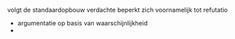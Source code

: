 volgt de standaardopbouw
verdachte beperkt zich voornamelijk tot refutatio


- argumentatie op basis van waarschijnlijkheid
- 